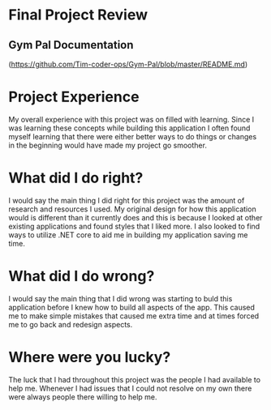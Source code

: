 # Final Project Review

## Gym Pal Documentation 
(https://github.com/Tim-coder-ops/Gym-Pal/blob/master/README.md)

# Project Experience
  My overall experience with this project was on filled with learning. Since I was learning these concepts while building this application I often found myself learning that there were either better ways to do things or changes in the beginning would have made my project go smoother.
  
  # What did I do right?
  I would say the main thing I did right for this project was the amount of research and resources I used. My original design for how this application would is different than it currently does and this is because I looked at other existing applications and found styles that I liked more. I also looked to find ways to utilize .NET core to aid me in building my application saving me time.
  
  # What did I do wrong?
  I would say the main thing that I did wrong was starting to buld this application before I knew how to build all aspects of the app. This caused me to make simple mistakes that caused me extra time and at times forced me to go back and redesign aspects.
  
  # Where were you lucky?
  The luck that I had throughout this project was the people I had available to help me. Whenever I had issues that I could not resolve on my own there were always people there willing to help me.
